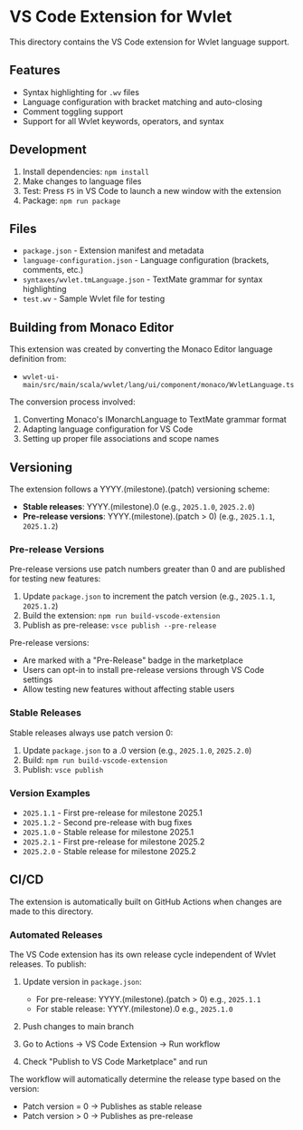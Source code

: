 # VS Code Extension for Wvlet

This directory contains the VS Code extension for Wvlet language support.

## Features

- Syntax highlighting for `.wv` files
- Language configuration with bracket matching and auto-closing
- Comment toggling support
- Support for all Wvlet keywords, operators, and syntax

## Development

1. Install dependencies: `npm install`
2. Make changes to language files
3. Test: Press `F5` in VS Code to launch a new window with the extension
4. Package: `npm run package`

## Files

- `package.json` - Extension manifest and metadata
- `language-configuration.json` - Language configuration (brackets, comments, etc.)
- `syntaxes/wvlet.tmLanguage.json` - TextMate grammar for syntax highlighting
- `test.wv` - Sample Wvlet file for testing

## Building from Monaco Editor

This extension was created by converting the Monaco Editor language definition from:
- `wvlet-ui-main/src/main/scala/wvlet/lang/ui/component/monaco/WvletLanguage.ts`

The conversion process involved:
1. Converting Monaco's IMonarchLanguage to TextMate grammar format
2. Adapting language configuration for VS Code
3. Setting up proper file associations and scope names

## Versioning

The extension follows a YYYY.(milestone).(patch) versioning scheme:
- **Stable releases**: YYYY.(milestone).0 (e.g., `2025.1.0`, `2025.2.0`)
- **Pre-release versions**: YYYY.(milestone).(patch > 0) (e.g., `2025.1.1`, `2025.1.2`)

### Pre-release Versions

Pre-release versions use patch numbers greater than 0 and are published for testing new features:

1. Update `package.json` to increment the patch version (e.g., `2025.1.1`, `2025.1.2`)
2. Build the extension: `npm run build-vscode-extension`
3. Publish as pre-release: `vsce publish --pre-release`

Pre-release versions:
- Are marked with a "Pre-Release" badge in the marketplace
- Users can opt-in to install pre-release versions through VS Code settings
- Allow testing new features without affecting stable users

### Stable Releases

Stable releases always use patch version 0:

1. Update `package.json` to a .0 version (e.g., `2025.1.0`, `2025.2.0`)
2. Build: `npm run build-vscode-extension`
3. Publish: `vsce publish`

### Version Examples

- `2025.1.1` - First pre-release for milestone 2025.1
- `2025.1.2` - Second pre-release with bug fixes
- `2025.1.0` - Stable release for milestone 2025.1
- `2025.2.1` - First pre-release for milestone 2025.2
- `2025.2.0` - Stable release for milestone 2025.2

## CI/CD

The extension is automatically built on GitHub Actions when changes are made to this directory.

### Automated Releases

The VS Code extension has its own release cycle independent of Wvlet releases. To publish:

1. Update version in `package.json`:
   - For pre-release: YYYY.(milestone).(patch > 0) e.g., `2025.1.1`
   - For stable release: YYYY.(milestone).0 e.g., `2025.1.0`

2. Push changes to main branch

3. Go to Actions → VS Code Extension → Run workflow

4. Check "Publish to VS Code Marketplace" and run

The workflow will automatically determine the release type based on the version:
- Patch version = 0 → Publishes as stable release
- Patch version > 0 → Publishes as pre-release